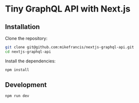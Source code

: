 # Tiny GraphQL API with Next.js

## Installation

Clone the repository:

```bash
git clone git@github.com:mikefrancis/nextjs-graphql-api.git
cd nextjs-graphql-api
```

Install the dependencies:

```bash
npm install
```

## Development

```bash
npm run dev
```
